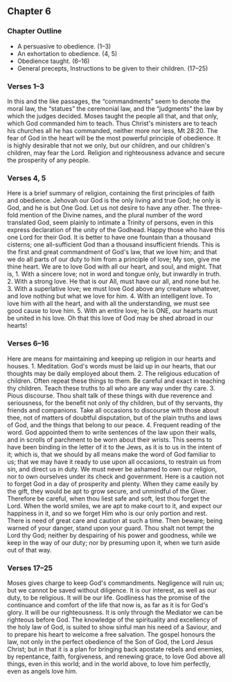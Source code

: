 ## Chapter 6

### Chapter Outline

- A persuasive to obedience. (1–3)
- An exhortation to obedience. (4, 5)
- Obedience taught. (6–16)
- General precepts, Instructions to be given to their children. (17–25)

### Verses 1–3

In this and the like passages, the “commandments” seem to denote the moral law, the “statues” the ceremonial law, and the “judgments” the law by which the judges decided. Moses taught the people all that, and that only, which God commanded him to teach. Thus Christ's ministers are to teach his churches all he has commanded, neither more nor less, Mt 28:20. The fear of God in the heart will be the most powerful principle of obedience. It is highly desirable that not we only, but our children, and our children's children, may fear the Lord. Religion and righteousness advance and secure the prosperity of any people.

### Verses 4, 5

Here is a brief summary of religion, containing the first principles of faith and obedience. Jehovah our God is the only living and true God; he only is God, and he is but One God. Let us not desire to have any other. The three-fold mention of the Divine names, and the plural number of the word translated God, seem plainly to intimate a Trinity of persons, even in this express declaration of the unity of the Godhead. Happy those who have this one Lord for their God. It is better to have one fountain than a thousand cisterns; one all-sufficient God than a thousand insufficient friends. This is the first and great commandment of God's law, that we love him; and that we do all parts of our duty to him from a principle of love; My son, give me thine heart. We are to love God with all our heart, and soul, and might. That is, 1. With a sincere love; not in word and tongue only, but inwardly in truth. 2. With a strong love. He that is our All, must have our all, and none but he. 3. With a superlative love; we must love God above any creature whatever, and love nothing but what we love for him. 4. With an intelligent love. To love him with all the heart, and with all the understanding, we must see good cause to love him. 5. With an entire love; he is ONE, our hearts must be united in his love. Oh that this love of God may be shed abroad in our hearts!

### Verses 6–16

Here are means for maintaining and keeping up religion in our hearts and houses. 1. Meditation. God's words must be laid up in our hearts, that our thoughts may be daily employed about them. 2. The religious education of children. Often repeat these things to them. Be careful and exact in teaching thy children. Teach these truths to all who are any way under thy care. 3. Pious discourse. Thou shalt talk of these things with due reverence and seriousness, for the benefit not only of thy children, but of thy servants, thy friends and companions. Take all occasions to discourse with those about thee, not of matters of doubtful disputation, but of the plain truths and laws of God, and the things that belong to our peace. 4. Frequent reading of the word. God appointed them to write sentences of the law upon their walls, and in scrolls of parchment to be worn about their wrists. This seems to have been binding in the letter of it to the Jews, as it is to us in the intent of it; which is, that we should by all means make the word of God familiar to us; that we may have it ready to use upon all occasions, to restrain us from sin, and direct us in duty. We must never be ashamed to own our religion, nor to own ourselves under its check and government. Here is a caution not to forget God in a day of prosperity and plenty. When they came easily by the gift, they would be apt to grow secure, and unmindful of the Giver. Therefore be careful, when thou liest safe and soft, lest thou forget the Lord. When the world smiles, we are apt to make court to it, and expect our happiness in it, and so we forget Him who is our only portion and rest. There is need of great care and caution at such a time. Then beware; being warned of your danger, stand upon your guard. Thou shalt not tempt the Lord thy God; neither by despairing of his power and goodness, while we keep in the way of our duty; nor by presuming upon it, when we turn aside out of that way.

### Verses 17–25

Moses gives charge to keep God's commandments. Negligence will ruin us; but we cannot be saved without diligence. It is our interest, as well as our duty, to be religious. It will be our life. Godliness has the promise of the continuance and comfort of the life that now is, as far as it is for God's glory. It will be our righteousness. It is only through the Mediator we can be righteous before God. The knowledge of the spirituality and excellency of the holy law of God, is suited to show sinful man his need of a Saviour, and to prepare his heart to welcome a free salvation. The gospel honours the law, not only in the perfect obedience of the Son of God, the Lord Jesus Christ; but in that it is a plan for bringing back apostate rebels and enemies, by repentance, faith, forgiveness, and renewing grace, to love God above all things, even in this world; and in the world above, to love him perfectly, even as angels love him.

